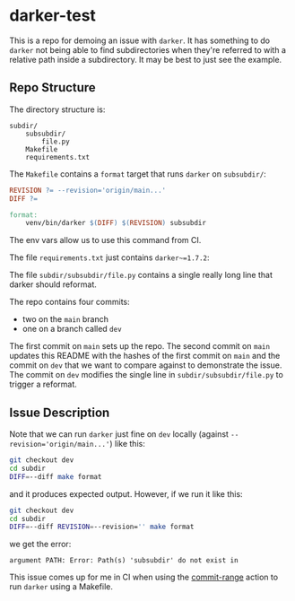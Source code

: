 # darker-test

This is a repo for demoing an issue with `darker`.
It has something to do `darker` not being able to find subdirectories when they're referred to with a relative path inside a subdirectory.
It may be best to just see the example.

## Repo Structure

The directory structure is:

```
subdir/
    subsubdir/
        file.py
    Makefile
    requirements.txt
```

The `Makefile` contains a `format` target that runs `darker` on `subsubdir/`:

```makefile
REVISION ?= --revision='origin/main...'
DIFF ?=

format:
	venv/bin/darker $(DIFF) $(REVISION) subsubdir
```

The env vars allow us to use this command from CI.

The file `requirements.txt` just contains `darker~=1.7.2`:

The file `subdir/subsubdir/file.py` contains a single really long line that darker should reformat.

The repo contains four commits:

- two on the `main` branch
- one on a branch called `dev`

The first commit on `main` sets up the repo.
The second commit on `main` updates this README with the hashes of the first commit on `main` and the commit on `dev` that we want to compare against to demonstrate the issue.
The commit on `dev` modifies the single line in `subdir/subsubdir/file.py` to trigger a reformat.

## Issue Description

Note that we can run `darker` just fine on `dev` locally (against `--revision='origin/main...'`) like this:

```sh
git checkout dev
cd subdir
DIFF=--diff make format
```

and it produces expected output. However, if we run it like this:

```sh
git checkout dev
cd subdir
DIFF=--diff REVISION=--revision='' make format
```

we get the error:

```
argument PATH: Error: Path(s) 'subsubdir' do not exist in
```

This issue comes up for me in CI when using the [commit-range](https://github.com/akaihola/darker/tree/master/.github/actions/commit-range) action to run `darker` using a Makefile.

